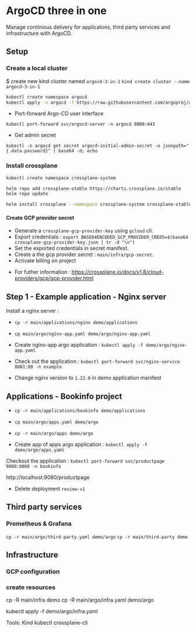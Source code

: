 # ArgoCD three in one
Manage continious delivery for applicatons, third party services and infrastructure with ArgoCD.

## Setup

### Create a local cluster

$ create new kind cluster named `argocd-3-in-1`
```kind create cluster --name argocd-3-in-1```

```bash
kubectl create namespace argocd
kubectl apply -n argocd -f https://raw.githubusercontent.com/argoproj/argo-cd/stable/manifests/install.yaml
```

- Port-forward Argo-CD user interface

```kubectl port-forward svc/argocd-server -n argocd 8080:443```

- Get admin secret 

```kubectl -n argocd get secret argocd-initial-admin-secret -o jsonpath="{.data.password}" | base64 -d; echo```

### Install crossplane

```bash
kubectl create namespace crossplane-system

helm repo add crossplane-stable https://charts.crossplane.io/stable
helm repo update

helm install crossplane --namespace crossplane-system crossplane-stable/crossplane
```

#### Create GCP provider secret 

* Generate a `crossplane-gcp-provider-key` using `gcloud` cli. 
* Export credentials : `export BASE64ENCODED_GCP_PROVIDER_CREDS=$(base64 crossplane-gcp-provider-key.json | tr -d "\n")`
* Set the exported credentials in secret manifest. 
* Create a the gcp provider secret : `main/infra/gcp-secret`.
* Activate billing on project

- For futher information : https://crossplane.io/docs/v1.8/cloud-providers/gcp/gcp-provider.html 

## Step 1 - Example application - Nginx server

Install a nginx server : 



- `cp -r main/applications/nginx demo/applications`

- `cp main/argo/nginx-app.yaml demo/argo/nginx-app.yaml`  

- Create nginx-app argo application : `kubectl apply -f demo/argo/nginx-app.yaml`

- Check out the application : `kubectl port-forward svc/nginx-service 8081:80 -n example`
  
- Change nginx version to `1.22.0` in demo application manifest

## Applications - Bookinfo project

- `cp -r main/applications/bookinfo demo/applications`
- `cp main/argo/apps.yaml demo/argo`
- `cp -r main/argo/apps demo/argo`

- Create app of apps argo application : `kubectl apply -f demo/argo/apps.yaml`

Checkout the application : 
`kubectl port-forward svc/productpage 9080:9080 -n bookinfo`

http://localhost:9080/productpage

- Delete deployment `review-v1`

## Third party services

### Prometheus & Grafana

`cp -r main/argo/third-party.yaml demo/argo`
`cp -r main/third-party demo`


## Infrastructure

### GCP configuration 




### create resources 
cp -R main/infra demo
cp -R main/argo/infra.yaml demo/argo 

kubectl apply -f demo/argo/infra.yaml



Tools: 
Kind
kubectl
crossplane-cli 
